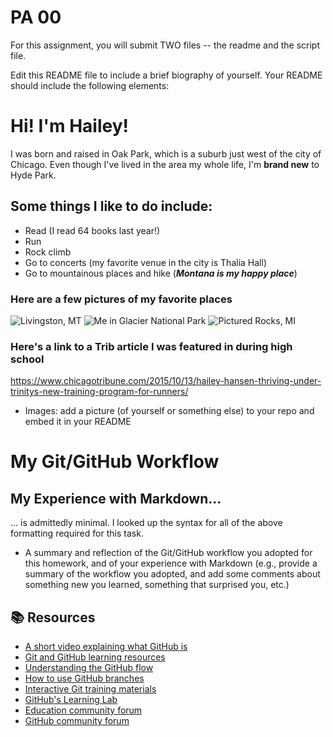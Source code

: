 # PA 00

For this assignment, you will submit TWO files -- the readme and the script file. 


Edit this README file to include a brief biography of yourself. Your README should include the following elements:
# Hi! I'm Hailey!
I was born and raised in Oak Park, which is a suburb just west of the city of Chicago.
Even though I've lived in the area my whole life, I'm **brand new** to Hyde Park.

## Some things I like to do include:
- Read (I read 64 books last year!)
- Run
- Rock climb
- Go to concerts (my favorite venue in the city is Thalia Hall)
- Go to mountainous places and hike (***Montana is my happy place***)

### Here are a few pictures of my favorite places
![Livingston, MT](https://github.com/user-attachments/assets/0feaba69-52ef-480a-945a-f11f2038e143)
![Me in Glacier National Park](https://github.com/user-attachments/assets/fdc2ddd8-5a96-407a-9166-6486643b16bf)
![Pictured Rocks, MI](https://github.com/user-attachments/assets/9bf4f3bd-48bb-4d89-aa2a-28278dcc4440)

### Here's a link to a Trib article I was featured in during high school
<https://www.chicagotribune.com/2015/10/13/hailey-hansen-thriving-under-trinitys-new-training-program-for-runners/>
* Images: add a picture (of yourself or something else) to your repo and embed it in your README
# My Git/GitHub Workflow
## My Experience with Markdown...
... is admittedly minimal. I looked up the syntax for all of the above formatting required for this task.

* A summary and reflection of the Git/GitHub workflow you adopted for this homework, and of your experience with Markdown (e.g., provide a summary of the workflow you adopted, and add some comments about something new you learned, something that surprised you, etc.)



## 📚  Resources 
* [A short video explaining what GitHub is](https://www.youtube.com/watch?v=w3jLJU7DT5E&feature=youtu.be) 
* [Git and GitHub learning resources](https://docs.github.com/en/github/getting-started-with-github/git-and-github-learning-resources) 
* [Understanding the GitHub flow](https://guides.github.com/introduction/flow/)
* [How to use GitHub branches](https://www.youtube.com/watch?v=H5GJfcp3p4Q&feature=youtu.be)
* [Interactive Git training materials](https://githubtraining.github.io/training-manual/#/01_getting_ready_for_class)
* [GitHub's Learning Lab](https://lab.github.com/)
* [Education community forum](https://education.github.community/)
* [GitHub community forum](https://github.community/)
